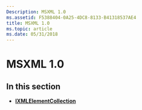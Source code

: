 ```yaml
---
Description: MSXML 1.0
ms.assetid: F5388404-0A25-4DC8-8133-B41318537AE4
title: MSXML 1.0
ms.topic: article
ms.date: 05/31/2018
---
```


# MSXML 1.0

## In this section

-   [**IXMLElementCollection**](/windows/desktop/api/Msxml/nn-msxml-ixmlelementcollection)

 

 



